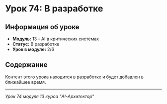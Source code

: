 # Урок 74: В разработке

## Информация об уроке
- **Модуль:** 13 - AI в критических системах
- **Статус:** В разработке
- **Урок в модуле:** 2/6

## Содержание
Контент этого урока находится в разработке и будет добавлен в ближайшее время.

---
*Урок 74 модуля 13 курса "AI-Архитектор"*
